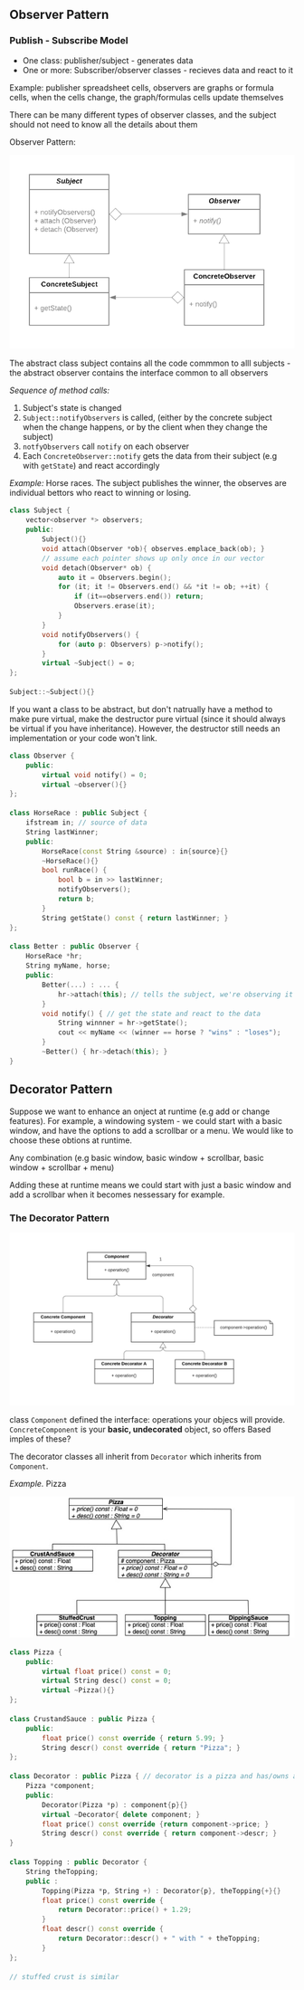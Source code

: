## Observer Pattern
### Publish - Subscribe Model
- One class: publisher/subject - generates data
- One or more: Subscriber/observer classes - recieves data and react to it

Example: publisher spreadsheet cells, observers are graphs or formula cells, when the cells change, the graph/formulas cells update themselves

There can be many different types of observer classes, and the subject should not need to know all the details about them

Observer Pattern: 

![](images/2022-06-30-14-16-38.png)

The abstract class subject contains all the code commmon to alll subjects - the abstract observer contains the interface common to all observers 

*Sequence of method calls:*
1. Subject's state is changed
2. `Subject::notifyObservers` is called, (either by the concrete subject when the change happens, or by the client when they change the subject)
3. `notfyObservers` call `notify` on each observer
4. Each `ConcreteObserver::notify` gets the data from their subject (e.g with `getState`) and react accordingly

*Example:* Horse races. The subject publishes the winner, the observes are individual bettors who react to winning or losing.

```c++
class Subject {
    vector<observer *> observers;
    public:
        Subject(){}
        void attach(Observer *ob){ observes.emplace_back(ob); }
        // assume each pointer shows up only once in our vector
        void detach(Observer* ob) {
            auto it = Observers.begin();
            for (it; it != Observers.end() && *it != ob; ++it) {
                if (it==observers.end()) return;
                Observers.erase(it);
            }
        }
        void notifyObservers() {
            for (auto p: Observers) p->notify();
        }
        virtual ~Subject() = o;
}; 

Subject::~Subject(){}
```

If you want a class to be abstract, but don't natrually have a method to make pure virtual, make the destructor pure virtual (since it should always be virtual if you have inheritance). However, the destructor still needs an implementation or your code won't link.

```c++
class Observer {
    public: 
        virtual void notify() = 0;
        virtual ~observer(){}
}; 

class HorseRace : public Subject {
    ifstream in; // source of data
    String lastWinner;
    public:
        HorseRace(const String &source) : in{source}{}
        ~HorseRace(){}
        bool runRace() {
            bool b = in >> lastWinner;
            notifyObservers();
            return b;
        }
        String getState() const { return lastWinner; }
};

class Better : public Observer {
    HorseRace *hr;
    String myName, horse;
    public:
        Better(...) : ... {
            hr->attach(this); // tells the subject, we're observing it
        }
        void notify() { // get the state and react to the data
            String winnner = hr->getState();
            cout << myName << (winner == horse ? "wins" : "loses"); 
        }
        ~Better() { hr->detach(this); }
}
```

## Decorator Pattern
Suppose we want to enhance an onject at runtime (e.g  add or change features). For example, a windowing system - we could start with a basic window, and have the options to add a scrollbar or a menu. We would like to choose these obtions at runtime.

Any combination (e.g basic window, basic window + scrollbar, basic window + scrollbar + menu)

Adding these at runtime means we could start with just a basic window and add a scrollbar when it becomes nessessary for example.

### The Decorator Pattern

![](images/2022-06-30-14-18-57.png)

class `Component` defined the interface: operations your objecs will provide. `ConcreteComponent` is your **basic, undecorated** object, so offers Based imples of these? 

The decorator classes all inherit from `Decorator` which inherits from `Component`.

*Example.* Pizza

![](images/2022-06-30-14-19-47.png)

```c++
class Pizza {
    public:
        virtual float price() const = 0;
        virtual String desc() const = 0;
        virtual ~Pizza(){}
};

class CrustandSauce : public Pizza {
    public:
        float price() const override { return 5.99; }
        String descr() const override { return "Pizza"; }
}; 

class Decorator : public Pizza { // decorator is a pizza and has/owns a pizza
    Pizza *component;
    public:
        Decorator(Pizza *p) : component{p}{}
        virtual ~Decorator{ delete component; }
        float price() const override {return component->price; }
        String descr() const override { return component->descr; }
}

class Topping : public Decorator {
    String theTopping; 
    public : 
        Topping(Pizza *p, String +) : Decorator{p}, theTopping{+}{}
        float price() const override {
            return Decorator::price() + 1.29;
        }
        float descr() const override {
            return Decorator::descr() + " with " + theTopping; 
        }
}; 

// stuffed crust is similar
```

